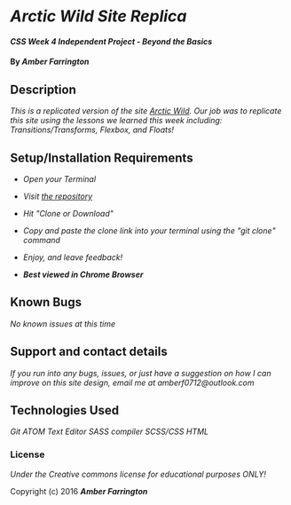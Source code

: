 # _Arctic Wild Site Replica_

#### _CSS Week 4 Independent Project - Beyond the Basics_

#### By _**Amber Farrington**_

## Description

_This is a replicated version of the site [Arctic Wild](http://arcticwild.com/). Our job was to replicate this site using the lessons we learned this week including: Transitions/Transforms, Flexbox, and Floats!_

## Setup/Installation Requirements

* _Open your Terminal_
* _Visit [the repository](https://github.com/NWShadowDev/ArcticWild)_
* _Hit "Clone or Download"_
* _Copy and paste the clone link into your terminal using the "git clone" command_
* _Enjoy, and leave feedback!_

* _**Best viewed in Chrome Browser**_

## Known Bugs

_No known issues at this time_

## Support and contact details

_If you run into any bugs, issues, or just have a suggestion on how I can improve on this site design, email me at amberf0712@outlook.com_

## Technologies Used

_Git_
_ATOM Text Editor_
_SASS compiler_
_SCSS/CSS_
_HTML_

### License

*Under the Creative commons license for educational purposes ONLY!*

Copyright (c) 2016 **_Amber Farrington_**

